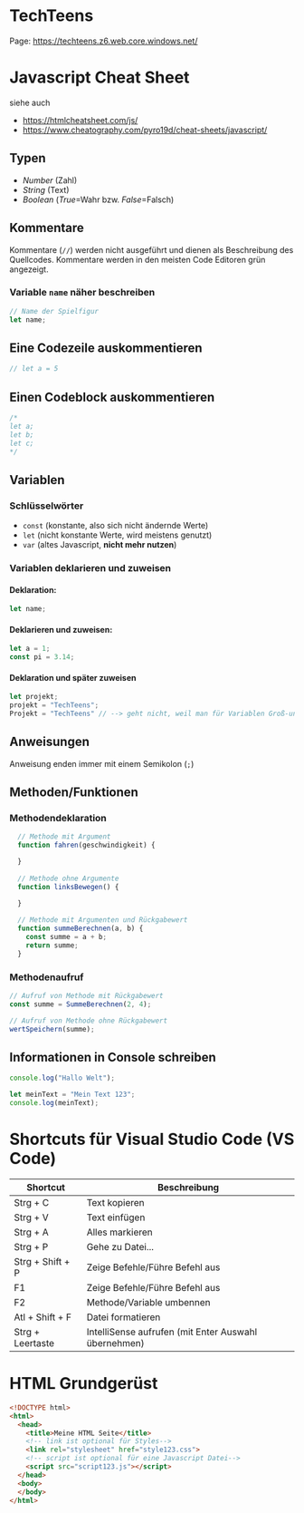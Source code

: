 # TechTeens

Page: https://techteens.z6.web.core.windows.net/


# Javascript Cheat Sheet
siehe auch
+ https://htmlcheatsheet.com/js/
+ https://www.cheatography.com/pyro19d/cheat-sheets/javascript/

## Typen
+ *Number* (Zahl)
+ *String* (Text)
+ *Boolean*  (*True*=Wahr bzw. *False*=Falsch)

## Kommentare
Kommentare (`//`) werden nicht ausgeführt und dienen als Beschreibung des Quellcodes.
Kommentare werden in den meisten Code Editoren grün angezeigt.

### Variable `name` näher beschreiben
```javascript
// Name der Spielfigur
let name; 
```
## Eine Codezeile auskommentieren
```javascript
// let a = 5 
```

## Einen Codeblock auskommentieren
```javascript
/*
let a;
let b;
let c;
*/
```

## Variablen
### Schlüsselwörter
+ `const` (konstante, also sich nicht ändernde Werte)
+ `let` (nicht konstante Werte, wird meistens genutzt)
+ `var` (altes Javascript, **nicht mehr nutzen**)

### Variablen deklarieren und zuweisen
#### Deklaration:
```javascript
let name;
```

#### Deklarieren und zuweisen:
```javascript
let a = 1;
const pi = 3.14;
```

#### Deklaration und später zuweisen
```javascript
let projekt;
projekt = "TechTeens";
Projekt = "TechTeens" // --> geht nicht, weil man für Variablen Groß-und Kleinschreibung beachten muss
```

## Anweisungen
Anweisung enden immer mit einem Semikolon (`;`)


## Methoden/Funktionen
### Methodendeklaration
```javascript
  // Methode mit Argument
  function fahren(geschwindigkeit) {

  }
  
  // Methode ohne Argumente
  function linksBewegen() {

  }
  
  // Methode mit Argumenten und Rückgabewert
  function summeBerechnen(a, b) {
    const summe = a + b;
    return summe;
  }  
```
### Methodenaufruf
```javascript
// Aufruf von Methode mit Rückgabewert
const summe = SummeBerechnen(2, 4);

// Aufruf von Methode ohne Rückgabewert
wertSpeichern(summe);
```

## Informationen in Console schreiben
```javascript
console.log("Hallo Welt");

let meinText = "Mein Text 123";
console.log(meinText);
```

# Shortcuts für Visual Studio Code (VS Code)

| Shortcut         | Beschreibung                                         | 
| -----------------| -----------------------------------------------------|
| Strg + C         | Text kopieren                                        |
| Strg + V         | Text einfügen                                        |
| Strg + A         | Alles markieren                                      |
| Strg + P         | Gehe zu Datei...                                     |
| Strg + Shift + P | Zeige Befehle/Führe Befehl aus                       |
| F1               | Zeige Befehle/Führe Befehl aus                       |
| F2               | Methode/Variable umbennen                            |
| Atl + Shift + F  | Datei formatieren                                    |
| Strg + Leertaste | IntelliSense aufrufen (mit Enter Auswahl übernehmen) |

# HTML Grundgerüst
```html
<!DOCTYPE html>
<html>
  <head>
    <title>Meine HTML Seite</title>
    <!-- link ist optional für Styles-->
    <link rel="stylesheet" href="style123.css">
    <!-- script ist optional für eine Javascript Datei-->
    <script src="script123.js"></script>
  </head>
  <body>
  </body>
</html>
```
